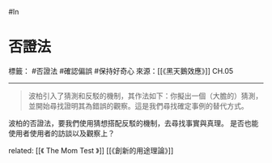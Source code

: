 #ln 
# 否證法
標籤： #否證法 #確認偏誤 #保持好奇心 
來源：[[《黑天鵝效應》]] CH.05

---

> 波柏引入了猜測和反駁的機制，其作法如下：你擬出一個（大膽的）猜測，並開始尋找證明其為錯誤的觀察。這是我們尋找確定事例的替代方式。

波柏的否證法，要我們使用猜想搭配反駁的機制，去尋找事實與真理。
是否也能使用者使用者的訪談以及觀察上？

related:
[[《 The Mom Test 》]]
[[《創新的用途理論》]]